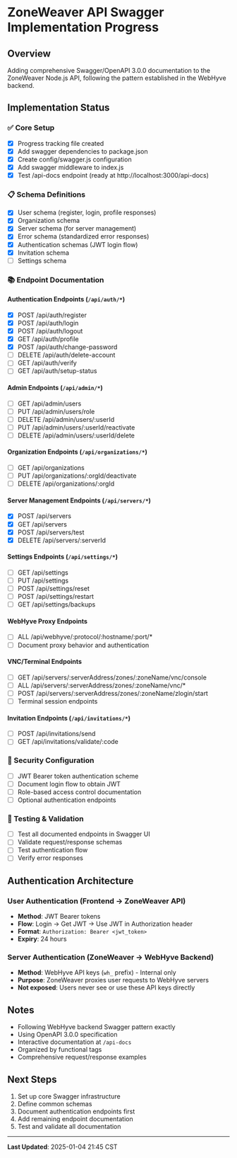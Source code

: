 # ZoneWeaver API Swagger Implementation Progress

## Overview
Adding comprehensive Swagger/OpenAPI 3.0.0 documentation to the ZoneWeaver Node.js API, following the pattern established in the WebHyve backend.

## Implementation Status

### ✅ Core Setup
- [x] Progress tracking file created
- [x] Add swagger dependencies to package.json
- [x] Create config/swagger.js configuration
- [x] Add swagger middleware to index.js
- [x] Test /api-docs endpoint (ready at http://localhost:3000/api-docs)

### 📋 Schema Definitions
- [x] User schema (register, login, profile responses)
- [x] Organization schema
- [x] Server schema (for server management)
- [x] Error schema (standardized error responses)
- [x] Authentication schemas (JWT login flow)
- [x] Invitation schema
- [ ] Settings schema

### 📚 Endpoint Documentation

#### Authentication Endpoints (`/api/auth/*`)
- [x] POST /api/auth/register
- [x] POST /api/auth/login
- [x] POST /api/auth/logout
- [x] GET /api/auth/profile
- [x] POST /api/auth/change-password
- [ ] DELETE /api/auth/delete-account
- [ ] GET /api/auth/verify
- [ ] GET /api/auth/setup-status

#### Admin Endpoints (`/api/admin/*`)
- [ ] GET /api/admin/users
- [ ] PUT /api/admin/users/role
- [ ] DELETE /api/admin/users/:userId
- [ ] PUT /api/admin/users/:userId/reactivate
- [ ] DELETE /api/admin/users/:userId/delete

#### Organization Endpoints (`/api/organizations/*`)
- [ ] GET /api/organizations
- [ ] PUT /api/organizations/:orgId/deactivate
- [ ] DELETE /api/organizations/:orgId

#### Server Management Endpoints (`/api/servers/*`)
- [x] POST /api/servers
- [x] GET /api/servers
- [x] POST /api/servers/test
- [x] DELETE /api/servers/:serverId

#### Settings Endpoints (`/api/settings/*`)
- [ ] GET /api/settings
- [ ] PUT /api/settings
- [ ] POST /api/settings/reset
- [ ] POST /api/settings/restart
- [ ] GET /api/settings/backups

#### WebHyve Proxy Endpoints
- [ ] ALL /api/webhyve/:protocol/:hostname/:port/*
- [ ] Document proxy behavior and authentication

#### VNC/Terminal Endpoints
- [ ] GET /api/servers/:serverAddress/zones/:zoneName/vnc/console
- [ ] ALL /api/servers/:serverAddress/zones/:zoneName/vnc/*
- [ ] POST /api/servers/:serverAddress/zones/:zoneName/zlogin/start
- [ ] Terminal session endpoints

#### Invitation Endpoints (`/api/invitations/*`)
- [ ] POST /api/invitations/send
- [ ] GET /api/invitations/validate/:code

### 🔐 Security Configuration
- [ ] JWT Bearer token authentication scheme
- [ ] Document login flow to obtain JWT
- [ ] Role-based access control documentation
- [ ] Optional authentication endpoints

### 🎯 Testing & Validation
- [ ] Test all documented endpoints in Swagger UI
- [ ] Validate request/response schemas
- [ ] Test authentication flow
- [ ] Verify error responses

## Authentication Architecture

### User Authentication (Frontend → ZoneWeaver API)
- **Method**: JWT Bearer tokens
- **Flow**: Login → Get JWT → Use JWT in Authorization header
- **Format**: `Authorization: Bearer <jwt_token>`
- **Expiry**: 24 hours

### Server Authentication (ZoneWeaver → WebHyve Backend)
- **Method**: WebHyve API keys (`wh_` prefix) - Internal only
- **Purpose**: ZoneWeaver proxies user requests to WebHyve servers
- **Not exposed**: Users never see or use these API keys directly

## Notes
- Following WebHyve backend Swagger pattern exactly
- Using OpenAPI 3.0.0 specification
- Interactive documentation at `/api-docs`
- Organized by functional tags
- Comprehensive request/response examples

## Next Steps
1. Set up core Swagger infrastructure
2. Define common schemas
3. Document authentication endpoints first
4. Add remaining endpoint documentation
5. Test and validate all documentation

---
**Last Updated**: 2025-01-04 21:45 CST
